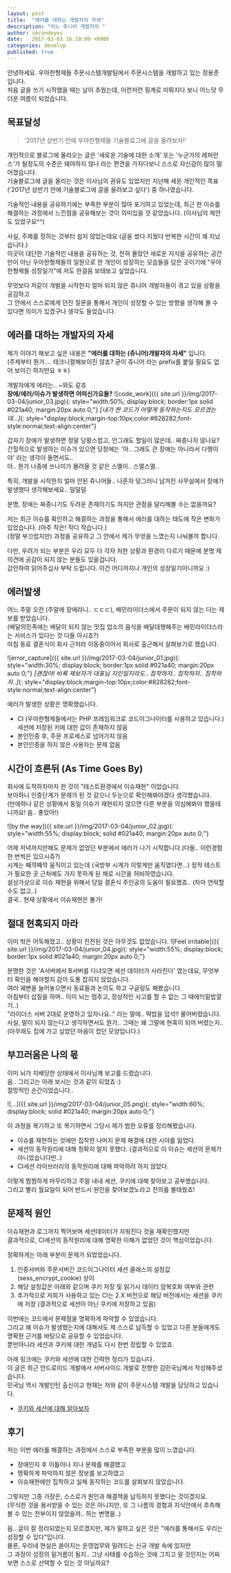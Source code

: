 ```yaml
---
layout: post
title:  "에러를 대하는 개발자의 자세"
description: "어느 쥬니어 개발자의 "
author: secondeyes
date:   2017-03-03 16:10:09 +0900
categories: develop
published: true
---
```


안녕하세요. 우아한형제들 주문시스템개발팀에서 주문시스템을 개발하고 있는 정용준입니다. <br/> 
처음 글을 쓰기 시작했을 때는 날이 추웠는데, 이런저런 핑계로 미뤄지다 보니 어느덧 무더운 여름이 되었습니다.

## 목표달성 
> '2017년 상반기 안에 우아한형제들 기술블로그에 글을 올려보자!'

개인적으로 블로그에 올라오는 글은 '새로운 기술에 대한 소개' 또는 '누군가의 레퍼런스'가 될정도의 수준은 돼야하지 않나 라는 편견을 가지다보니 스스로 자신감이 많이 떨어졌습니다.<br/>
기술블로그에 글을 올리는 것은 이사님의 권유도 있었지만 지난해 세운 개인적인 목표('2017년 상반기 안에 기술블로그에 글을 올려보고 싶다') 중 하나였습니다.<br/> 


기술적인 내용을 공유하기에는 부족한 부분이 많아 포기하고 있었는데, 최근 한 이슈를 해결하는 과정에서 느낀점을 공유해보는 것이 의미있을 것 같았습니다. (이사님의 제안도 있었구요^^)<br/> 

사실, 주제를 정하는 것부터 쉽지 않았는데요 (글을 썼다 지웠다 반복한 시간이 꽤 지났습니다.)<br/>
이곳이 대단한 기술적인 내용을 공유하는 것, 전혀 몰랐던 새로운 지식을 공유하는 공간만이 아닌 우아한형제들의 일원으로 한 개인이 성장하는 모습들을 담은 곳이기에 "우아한형제들 성장일기"에 저도 한걸음 보태보고 싶었습니다.<br/>

무엇보다 저같이 개발을 시작한지 얼마 되지 않은 쥬니어 개발자들이 겪고 있을 상황을 공감하고<br/> 
그 안에서 스스로에게 던진 질문을 통해서 개인이 성장할 수 있는 방향을 생각해 볼 수 있다면 의미가 있겠구나 생각도 들었습니다.<br/>

## 에러를 대하는 개발자의 자세
제가 이야기 해보고 싶은 내용은 <strong>"에러를 대하는 (쥬니어)개발자의 자세"</strong> 입니다.<br/> 
(주제부터 뭔가.... 테크니컬해보이진 않죠? 굳이 쥬니어 라는 prefix를 붙일 필요도 없어 보이긴 하지만요 ㅎㅎ) <br/>

개발자에게 에러는.. ~와도 같죠<br/>
<strong>장애/에러/이슈가 발생하면 어떠신가요들?</strong>
![code_work]({{ site.url }}/img/2017-03-04/junior_03.jpg){: style="width:50%; display:block; border:1px solid #021a40; margin:20px auto 0;"}
*[내가 짠 코드가 어떻게 동작하는지도 모르겠는데...]*{: style="display:block;margin-top:10px;color:#828282;font-style:normal;text-align:center"}

갑자기 장애가 발생하면 정말 당황스럽고, 안그래도 할일이 많은데.. 짜증나지 않나요?<br/>
간헐적으로 발생하는 이슈가 있으면 당장에는 '아.. 그래도 큰 장애는 아니라서 다행이야' 라는 생각이 들면서도.. <br/>
아.. 뭔가 나중에 쓰나미가 몰려올 것 같은 스멜이.. 스멀스멀..<br/>

특히, 개발을 시작한지 얼마 안된 쥬니어들.. 나혼자 덩그러니 남겨진 사무실에서 장애가 발생했다 생각해보세요.. 덜덜덜 <br/>
 
분명, 장애는 짜증나기도 두려운 존재이기도 하지만 관점을 달리해볼 수는 없을까요? <br/>

저는 최근 이슈를 확인하고 해결하는 과정을 통해서 에러를 대하는 태도에 작은 변화가 있었습니다. (아주 작은! 작디 작습니다.)<br/>
(정말 부끄럽지만) 과정을 공유하고 그 안에서 제가 무엇을 느꼈는지 나눠볼까 합니다.<br/>

다만, 우려가 되는 부분은 우리 모두 다 각자 처한 상황과 환경이 다르기 때문에 분명 제 의견에 공감이 되지 않는 분들도 있을겁니다.<br/> 
감안하여 읽어주십사 부탁 드립니다. 이건 어디까지나 개인의 성장일기이니까요 :)

## 에러발생
어느 주말 오전 (주말에 장애라니.. ㄷㄷㄷ), 배민라이더스에서 주문이 되지 않는 다는 제보를 받았습니다.<br/>
(배달의민족에는 배달이 되지 않는 맛집 업소의 음식을 배달대행해주는 배민라이더스라는 서비스가 있다는 것 다들 아시죠?)<br/>
마침 동료 결혼식이 회사 근처라 이동중이어서 회사로 출근해서 살펴보기로 했습니다.

![error_capture]({{ site.url }}/img/2017-03-04/junior_01.jpg){: style="width:30%; display:block; border:1px solid #021a40; margin:20px auto 0;"}
*[괜찮아! 비록 제보자가 대표님 지인일지라도.. 침착하자.. 침착하자.. 침착하자..]*{: style="display:block;margin-top:10px;color:#828282;font-style:normal;text-align:center"}
 
에러가 발생한 상황은 명확했습니다. <br/>
* CI (우아한형제들에서는 PHP 프레임워크로 코드이그나이터를 사용하고 있습니다.) 세션에 저장된 키에 대한 값이 존재하지 않음
* 본인인증 후, 주문 프로세스로 넘어가지 않음 <br/>
* 본인인증을 하지 않은 사용자는 문제 없음<br/>

## 시간이 흐른뒤 (As Time Goes By)
회사에 도착하자마자 한 것이 "테스트환경에서 이슈재현" 이었습니다.<br/>
보아하니 인증단계가 문제가 된 것 같으니 두눈으로 확인해봐야겠다 생각했습니다.<br/> 
(만에하나 같은 상황에서 동일 이슈가 재현되지 않으면 다른 부분을 의심해봐야 했을테니까요! 음.. 좋았어!)
 
![by the way]({{ site.url }}/img/2017-03-04/junior_02.jpg){: style="width:55%; display:block; solid #021a40; margin:20px auto 0;"}

어제 저녁까지만해도 문제가 없었던 부분에서 에러가 나기 시작합니다.(다들.. 이런경험 한 번씩은 있으시쥬?)<br/>
시계는 째깍째깍 움직이고 있는데 (국방부 시계가 이렇게만 움직였다면...) 정작 테스트가 필요한 곳 근처에도 가지 못하게 된 채로 시간을 허비하였습니다.<br/>
설상가상으로 이슈 재현을 위해서 당일 결혼식 주인공의 도움이 필요했죠.. (차마 연락할 수도 없고..) <br/>
결국.. 현재 상황에서 이슈재현은 불가!

## 절대 현혹되지 마라
이미 밖은 어둑해졌고.. 상황이 진전된 것은 아무것도 없었습니다. 
![Feel irritable]({{ site.url }}/img/2017-03-04/junior_04.jpg){: style="width:55%; display:block; border:1px solid #021a40; margin:20px auto 0;"}

분명한 것은 'A서버에서 B서버를 다녀오면 세션 데이터가 사라진다' 였는데요, 무엇부터 확인을 해야할지 감이 도통 잡히지 않았습니다.<br/>
여러 궤변을 늘어놓으면서 동료들과 논의도 하고 구글링도 해봤습니다.<br/>
아침부터 삽질을 하며.. 이미 뇌는 멈추고, 정상적인 사고를 할 수 없는 그 때에!!(밑밥깔기..)<br/>
"라이더스 서버 2대로 운영하고 있자나요.." 라는 말에.. 떡밥을 덥석!! 물어버렸습니다.<br/>
사실, 말이 되지 않는다고 생각하면서도 뭔가.. 그때는 왜 그말에 현혹이 되어 버렸는지.. (아무래도 집에 가고 싶었던 마음이 컸던 모양입니다.)<br/>

## 부끄러움은 나의 몫
이미 뇌가 지배당한 상태에서 이사님께 보고를 드렸습니다. <br/>
음.. 그리고는 아래 보시는 것과 같이 되었죠 :) <br/>
절망적인 순간이었습니다..

![...]({{ site.url }}/img/2017-03-04/junior_05.png){: style="width:60%; display:block; solid #021a40; margin:20px auto 0;"}

이 과정을 복기하고 또 복기하면서 그당시 제가 범한 오류를 정리해봤습니다.
* 이슈를 재현하는 것에만 집착한 나머지 문제 해결에 대한 시야를 잃었다.
* 세션의 동작원리에 대해 정확히 알지 못했다. (결과적으로 이 이슈는 세션의 문제가 아니었습니다만..)
* CI세션 라이브러리의 동작원리에 대해 파악하려 하지 않았다.<br/>

이렇게 찜찜하게 마무리하고 주말 내내 세션, 쿠키에 대해 찾아보고 공부했습니다.<br/> 
그리고 빨리 월요일이 되어 반드시 원인을 찾아보겠노라고 전의를 불태웠죠!

## 문제적 원인
이슈재현과 로그까지 찍어보며 세션데이터가 지워진다 것을 재확인했지만<br/> 
결과적으로, CI세션의 동작원리에 대해 명확한 이해가 없었던 것이 핵심이었습니다.<br/>

정확하게는 아래 부분이 문제가 되었었습니다.

1. 인증서버와 주문서버간 코드이그나이터 세션 클래스의 설정값(sess_encrypt_cookie) 상이 
2. 해당 설정값은 아래와 같으며 쿠키 저장 및 읽기시 데이터 암복호화 여부와 관련
3. 추가적으로 저희가 사용하고 있는 CI는 2.X 버전으로 해당 버전에서는 세션을 쿠키에 저장 (결과적으로 세션이 아닌 쿠키에 저장하고 있음)

이번에는 코드에서 문제점을 명확하게 파악할 수 있었습니다. <br/>
그리고 왜 이슈가 발생했는지에 대해서도 제 스스로 납득할 수 있었고 다른 분들에게도 명확한 근거를 바탕으로 공유할 수 있었습니다.<br/>
뿐만아니라 세션과 쿠키에 대한 개념도 다시 한번 정립할 수 있었죠.<br/>

아래 링크에는 쿠키와 세션에 대한 간략한 정리가 있습니다.<br/>
이 글은 최근 안드로이드 개발에서 서버사이드 개발로 전향한 김민국님께서 작성해주셨습니다.<br/>
민국님 역시 개발인턴 출신이고 현재는 저와 같이 주문시스템 개발을 담당하고 있습니다. <br/>
* [쿠키와 세션에 대해 알아보자](https://cinabrosite.wordpress.com/2017/01/24/cookie_session/)

## 후기
저는 이번 에러를 해결하는 과정에서 스스로 부족한 부분을 많이 느꼈습니다.
* 장애인지 후 이틀이나 지나 문제를 해결했고
* 명확하게 파악하지 않은 정보를 보고하였고
* 이슈재현에만 집착하고 실제 동작하는 코드를 살펴보지 않았습니다.

그렇지만 그중 가장은, 스스로가 원인과 해결책을 납득하지 못했다는 것이겠지요.<br/>
(무식한 것을 용서받을 수 있는 것은 아니지만, 또 그 나름의 경험과 지식안에서 추측해볼 수 있는 전부이지 않았을까.. 하는 변명을..)

음.. 글이 잘 정리되었는지 모르겠지만, 제가 말하고 싶은 것은 "에러를 통해서도 우리는 성장할 수 있다"입니다.<br/>
물론, 우리네 현실은 쏟아지는 운영업무와 밀려드는 신규 개발 속에 있지만<br/>
그 과정이 성장의 밑거름이 될지.. 그냥 사태를 수습하는 것에 그치고 말 것인지는 어찌보면 스스로 선택할 수 있는 것 아닐까요?<br/>








 











